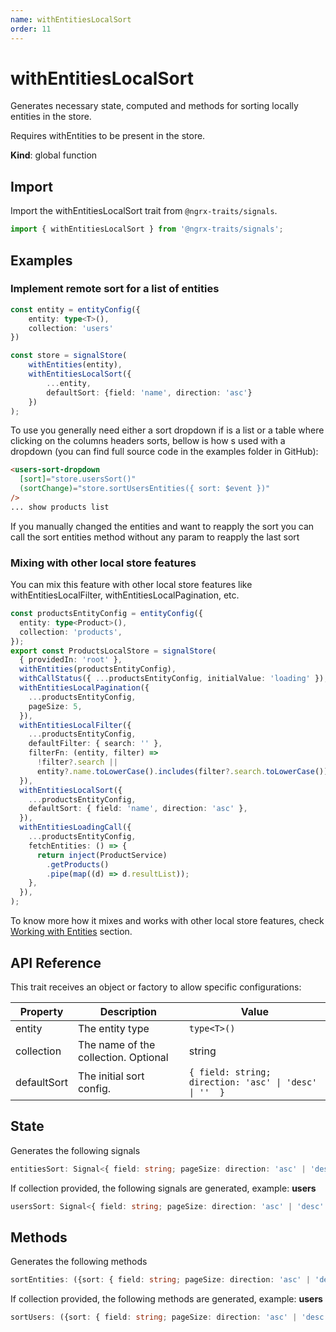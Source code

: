 ```yaml
---
name: withEntitiesLocalSort 
order: 11
---
```


# withEntitiesLocalSort

Generates necessary state, computed and methods for sorting locally entities in the store.

Requires withEntities to be present in the store.

**Kind**: global function

## Import

Import the withEntitiesLocalSort trait from `@ngrx-traits/signals`.

```ts
import { withEntitiesLocalSort } from '@ngrx-traits/signals';
```


## Examples

### Implement remote sort for a list of entities

```typescript
const entity = entityConfig({
    entity: type<T>(),
    collection: 'users'
})

const store = signalStore(
    withEntities(entity),
    withEntitiesLocalSort({
        ...entity,
        defaultSort: {field: 'name', direction: 'asc'}
    })
);
```

To use you generally need either a sort dropdown if is a list or a table where clicking on the columns headers sorts, bellow is how s used with a dropdown (you can find full source code in the examples folder in GitHub):
```html
<users-sort-dropdown
  [sort]="store.usersSort()"
  (sortChange)="store.sortUsersEntities({ sort: $event })"
/>
... show products list
```
If you manually changed the entities and want to reapply the sort you can call the sort entities method without any param to reapply the last sort

### Mixing with other local store features
You can mix this feature with other local store features like withEntitiesLocalFilter, withEntitiesLocalPagination, etc.

```typescript
const productsEntityConfig = entityConfig({
  entity: type<Product>(),
  collection: 'products',
});
export const ProductsLocalStore = signalStore(
  { providedIn: 'root' },
  withEntities(productsEntityConfig),
  withCallStatus({ ...productsEntityConfig, initialValue: 'loading' }),
  withEntitiesLocalPagination({
    ...productsEntityConfig,
    pageSize: 5,
  }),
  withEntitiesLocalFilter({
    ...productsEntityConfig,
    defaultFilter: { search: '' },
    filterFn: (entity, filter) =>
      !filter?.search ||
      entity?.name.toLowerCase().includes(filter?.search.toLowerCase()),
  }),
  withEntitiesLocalSort({
    ...productsEntityConfig,
    defaultSort: { field: 'name', direction: 'asc' },
  }),
  withEntitiesLoadingCall({
    ...productsEntityConfig,
    fetchEntities: () => {
      return inject(ProductService)
        .getProducts()
        .pipe(map((d) => d.resultList));
    },
  }),
);
```

To know more how it mixes and works with other local store features, check [Working with Entities](/docs/getting-started/working-with-entities) section.
## API Reference

This trait receives an object or factory to allow specific configurations:

| Property    | Description                          | Value                                                  |
| ----------- | ------------------------------------ | ------------------------------------------------------ |
| entity      | The entity type                      | `type<T>()`                                            |
| collection  | The name of the collection. Optional | string                                                 |
| defaultSort | The initial sort config.             | `{ field: string; direction: 'asc' \| 'desc' \| ''  }` |

## State

Generates the following signals

```typescript
entitiesSort: Signal<{ field: string; pageSize: direction: 'asc' | 'desc' | '' }>;
```

If collection provided, the following signals are generated, example: **users**

```typescript
usersSort: Signal<{ field: string; pageSize: direction: 'asc' | 'desc' | '' }>;
```

## Methods

Generates the following methods

```typescript
sortEntities: ({sort: { field: string; pageSize: direction: 'asc' | 'desc' | ''}}) => void;
```

If collection provided, the following methods are generated, example: **users**

```typescript
sortUsers: ({sort: { field: string; pageSize: direction: 'asc' | 'desc' | ''}}) => void;
```
